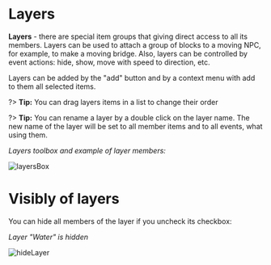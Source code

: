 # Layers
**Layers** - there are special item groups that giving direct access to all its members. Layers can be used to attach a group of blocks to a moving NPC, for example, to make a moving bridge. Also, layers can be controlled by event actions: hide, show, move with speed to direction, etc.

Layers can be added by the "add" button and by a context menu with add to them all selected items.

?> **Tip:** You can drag layers items in a list to change their order

?> **Tip:** You can rename a layer by a double click on the layer name. The new name of the layer will be set to all member items and to all events, what using them.

_Layers toolbox and example of layer members:_

![layersBox](../screenshots/LevelEditing/Layers/02_layerList_1.png ':size=200px')


# Visibly of layers
You can hide all members of the layer if you uncheck its checkbox:

_Layer "Water" is hidden_

![hideLayer](../screenshots/LevelEditing/Layers/03_layerList_2_hidden1.png ':size=200px')
